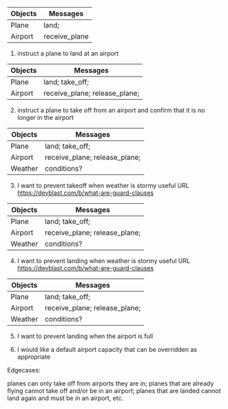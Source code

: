 Objects  | Messages
------------- | -------------
Plane | land;
Airport | receive_plane


1) instruct a plane to land at an airport

Objects  | Messages
------------- | -------------
Plane | land; take_off;
Airport |receive_plane; release_plane;

2) instruct a plane to take off from an airport and confirm that it is no longer in the airport

Objects  | Messages
------------- | -------------
Plane | land; take_off;
Airport | receive_plane; release_plane;
Weather | conditions?

3) I want to prevent takeoff when weather is stormy
useful URL https://devblast.com/b/what-are-guard-clauses

Objects  | Messages
------------- | -------------
Plane | land; take_off;
Airport | receive_plane; release_plane;
Weather | conditions?

4) I want to prevent landing when weather is stormy
useful URL https://devblast.com/b/what-are-guard-clauses

Objects  | Messages
------------- | -------------
Plane | land; take_off;
Airport | receive_plane; release_plane;
Weather | conditions?

5) I want to prevent landing when the airport is full

6) I would like a default airport capacity that can be overridden as appropriate

Edgecases:

planes can only take off from airports they are in; planes that are already flying cannot take off and/or be in an airport; planes that are landed cannot land again and must be in an airport, etc.
